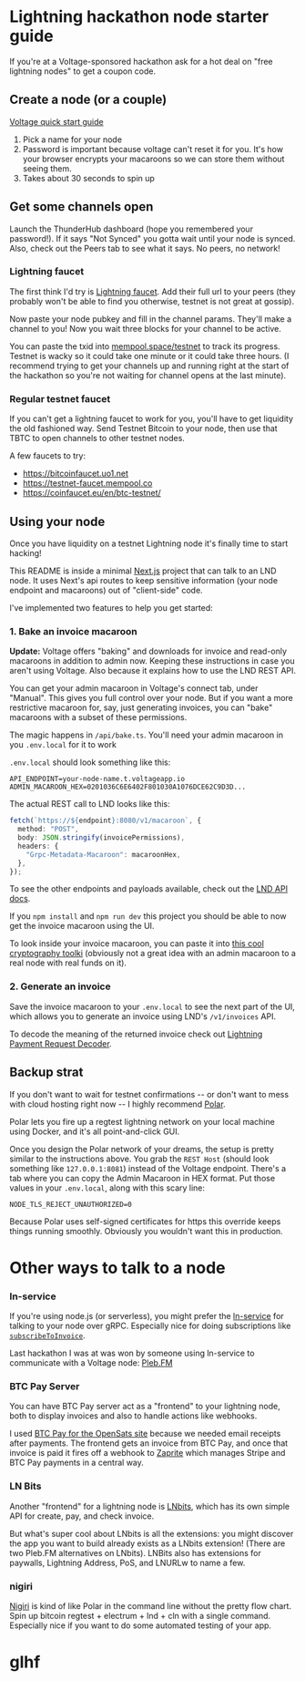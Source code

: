 # Lightning hackathon node starter guide

If you're at a Voltage-sponsored hackathon ask for a hot deal on "free lightning nodes" to get a coupon code.

## Create a node (or a couple)

[Voltage quick start guide](https://docs.voltage.cloud/voltage-quick-start-guide)

1. Pick a name for your node
2. Password is important because voltage can't reset it for you. It's how your browser encrypts your macaroons so we can store them without seeing them.
3. Takes about 30 seconds to spin up

## Get some channels open

Launch the ThunderHub dashboard (hope you remembered your password!). If it says "Not Synced" you gotta wait until your node is synced. Also, check out the Peers tab to see what it says. No peers, no network!

### Lightning faucet

The first think I'd try is [Lightning faucet](https://faucet.lightning.community). Add their full url to your peers (they probably won't be able to find you otherwise, testnet is not great at gossip).

Now paste your node pubkey and fill in the channel params. They'll make a channel to you! Now you wait three blocks for your channel to be active.

You can paste the txid into [mempool.space/testnet](https://mempool.space/testnet) to track its progress. Testnet is wacky so it could take one minute or it could take three hours. (I recommend trying to get your channels up and running right at the start of the hackathon so you're not waiting for channel opens at the last minute).

### Regular testnet faucet

If you can't get a lightning faucet to work for you, you'll have to get liquidity the old fashioned way. Send Testnet Bitcoin to your node, then use that TBTC to open channels to other testnet nodes.

A few faucets to try:

- https://bitcoinfaucet.uo1.net
- https://testnet-faucet.mempool.co
- https://coinfaucet.eu/en/btc-testnet/

## Using your node

Once you have liquidity on a testnet Lightning node it's finally time to start hacking!

This README is inside a minimal [Next.js](https://nextjs.org) project that can talk to an LND node. It uses Next's api routes to keep sensitive information (your node endpoint and macaroons) out of "client-side" code.

I've implemented two features to help you get started:

### 1. Bake an invoice macaroon

**Update:** Voltage offers "baking" and downloads for invoice and read-only macaroons in addition to admin now. Keeping these instructions in case you aren't using Voltage. Also because it explains how to use the LND REST API.

You can get your admin macaroon in Voltage's connect tab, under "Manual". This gives you full control over your node. But if you want a more restrictive macaroon for, say, just generating invoices, you can "bake" macaroons with a subset of these permissions.

The magic happens in `/api/bake.ts`. You'll need your admin macaroon in you `.env.local` for it to work

`.env.local` should look something like this:

```env
API_ENDPOINT=your-node-name.t.voltageapp.io
ADMIN_MACAROON_HEX=0201036C6E6402F801030A1076DCE62C9D3D...
```

The actual REST call to LND looks like this:

```ts
fetch(`https://${endpoint}:8080/v1/macaroon`, {
  method: "POST",
  body: JSON.stringify(invoicePermissions),
  headers: {
    "Grpc-Metadata-Macaroon": macaroonHex,
  },
});
```

To see the other endpoints and payloads available, check out the [LND API docs](https://api.lightning.community/#lnd-rest-api-reference).

If you `npm install` and `npm run dev` this project you should be able to now get the invoice macaroon using the UI.

To look inside your invoice macaroon, you can paste it into [this cool cryptography toolki](https://guggero.github.io/cryptography-toolkit/#!/macaroon) (obviously not a great idea with an admin macaroon to a real node with real funds on it).

### 2. Generate an invoice

Save the invoice macaroon to your `.env.local` to see the next part of the UI, which allows you to generate an invoice using LND's `/v1/invoices` API.

To decode the meaning of the returned invoice check out [Lightning Payment Request Decoder](https://lndecode.com).

## Backup strat

If you don't want to wait for testnet confirmations -- or don't want to mess with cloud hosting right now -- I highly recommend [Polar](https://lightningpolar.com).

Polar lets you fire up a regtest lightning network on your local machine using Docker, and it's all point-and-click GUI.

Once you design the Polar network of your dreams, the setup is pretty similar to the instructions above. You grab the `REST Host` (should look something like `127.0.0.1:8081`) instead of the Voltage endpoint. There's a tab where you can copy the Admin Macaroon in HEX format. Put those values in your `.env.local`, along with this scary line:

```
NODE_TLS_REJECT_UNAUTHORIZED=0
```

Because Polar uses self-signed certificates for https this override keeps things running smoothly. Obviously you wouldn't want this in production.

# Other ways to talk to a node

### ln-service

If you're using node.js (or serverless), you might prefer the [ln-service](https://github.com/alexbosworth/ln-service/) for talking to your node over gRPC. Especially nice for doing subscriptions like [`subscribeToInvoice`](https://github.com/alexbosworth/ln-service/#subscribetoinvoice).

Last hackathon I was at was won by someone using ln-service to communicate with a Voltage node: [Pleb.FM](https://github.com/atlantabitdevs/ln-jukebox/)

### BTC Pay Server

You can have BTC Pay server act as a "frontend" to your lightning node, both to display invoices and also to handle actions like webhooks.

I used [BTC Pay for the OpenSats site](https://github.com/OpenSats/website/blob/master/pages/api/btcpay.ts) because we needed email receipts after payments. The frontend gets an invoice from BTC Pay, and once that invoice is paid it fires off a webhook to [Zaprite](https://zaprite.com/) which manages Stripe and BTC Pay payments in a central way.

### LN Bits

Another "frontend" for a lightning node is [LNbits](https://lnbits.com/), which has its own simple API for create, pay, and check invoice.

But what's super cool about LNbits is all the extensions: you might discover the app you want to build already exists as a LNbits extension! (There are two Pleb.FM alternatives on LNbits). LNBits also has extensions for paywalls, Lightning Address, PoS, and LNURLw to name a few.

### nigiri

[Nigiri](https://github.com/vulpemventures/nigiri) is kind of like Polar in the command line without the pretty flow chart. Spin up bitcoin regtest + electrum + lnd + cln with a single command. Especially nice if you want to do some automated testing of your app.

# glhf
